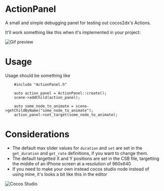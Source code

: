 # ActionPanel
A small and simple debugging panel for testing out cocos2dx's Actions.

It'll work something like this when it's implemented in your project:

![Gif preview](https://giant.gfycat.com/AgonizingWhichAngora.gif)

# Usage
Usage should be something like 

        #include "ActionPanel.h"
        
        auto action_panel = ActionPanel::create();
        scene->addChild(action_panel);
        
        auto some_node_to_animate = scene->getChildByName("some_node_to_animate");
        action_panel->set_target(some_node_to_animate);
        
# Considerations

* The default max slider values for `duration` and `set` are set in the `get_duration` and `get_rate` definitions, if you want to change them. 
* The default targetted X and Y positions are set in the CSB file, targetting the middle of an iPhone screen at a resolution of 960x640
* If you need to make your own instead cocos studio node instead of using mine, it's looks a bit like this in the editor

![Cocos Studio](http://i.imgur.com/kL2YXlp.png?1)


